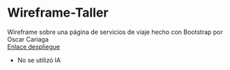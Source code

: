 # Wireframe-Taller
Wireframe sobre una página de servicios de viaje hecho con Bootstrap por Oscar Cariaga\
[Enlace despliegue](https://teclab.uct.cl/~oscar.cariaga/wireframe/)
* No se utilizó IA
